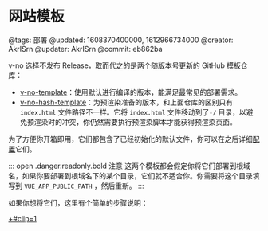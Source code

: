 # 网站模板

@tags: 部署
@updated: 1608370400000, 1612966734000
@creator: AkrISrn
@updater: AkrISrn
@commit: eb862ba

v-no 选择不发布 Release，取而代之的是两个随版本号更新的 GitHub 模板仓库：

- [v-no-template](https://github.com/akrisrn/v-no-template)：使用默认[](/zh/docs/env-vars.md "#")进行编译的版本，能满足最常见的部署需求。
- [v-no-hash-template](https://github.com/akrisrn/v-no-hash-template)：为预渲染准备的版本，和上面仓库的区别只有 `index.html` 文件路径不一样。它将 `index.html` 文件移动到了`-/` 目录，以避免预渲染时的冲突，你仍然需要执行预渲染脚本才能获得预渲染页面。

为了方便你开箱即用，它们都包含了已经初始化的默认文件，你可以在之后详细[配置](/zh/docs/config.md "#")它们。

::: open .danger.readonly.bold 注意
这两个模板都会假定你将它们部署到根域名，如果你要部署到根域名下的某个目录，它们就不适合你。你需要将这个目录填写到 `VUE_APP_PUBLIC_PATH` [](/zh/docs/env-vars.md "#")，然后重新[](/zh/docs/compile.md "#")。
:::

如果你想将它们[](/zh/docs/deploy-to-github-pages.md "#")，这里有个简单的步骤说明：

[+#clip=1](/zh/docs/deploy-to-github-pages.md)
